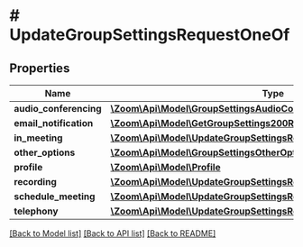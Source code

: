 # # UpdateGroupSettingsRequestOneOf

## Properties

Name | Type | Description | Notes
------------ | ------------- | ------------- | -------------
**audio_conferencing** | [**\Zoom\Api\Model\GroupSettingsAudioConference**](GroupSettingsAudioConference.md) |  | [optional]
**email_notification** | [**\Zoom\Api\Model\GetGroupSettings200ResponseOneOfEmailNotification**](GetGroupSettings200ResponseOneOfEmailNotification.md) |  | [optional]
**in_meeting** | [**\Zoom\Api\Model\UpdateGroupSettingsRequestOneOfInMeeting**](UpdateGroupSettingsRequestOneOfInMeeting.md) |  | [optional]
**other_options** | [**\Zoom\Api\Model\GroupSettingsOtherOptions**](GroupSettingsOtherOptions.md) |  | [optional]
**profile** | [**\Zoom\Api\Model\Profile**](Profile.md) |  | [optional]
**recording** | [**\Zoom\Api\Model\UpdateGroupSettingsRequestOneOfRecording**](UpdateGroupSettingsRequestOneOfRecording.md) |  | [optional]
**schedule_meeting** | [**\Zoom\Api\Model\UpdateGroupSettingsRequestOneOfScheduleMeeting**](UpdateGroupSettingsRequestOneOfScheduleMeeting.md) |  | [optional]
**telephony** | [**\Zoom\Api\Model\UpdateGroupSettingsRequestOneOfTelephony**](UpdateGroupSettingsRequestOneOfTelephony.md) |  | [optional]

[[Back to Model list]](../../README.md#models) [[Back to API list]](../../README.md#endpoints) [[Back to README]](../../README.md)
